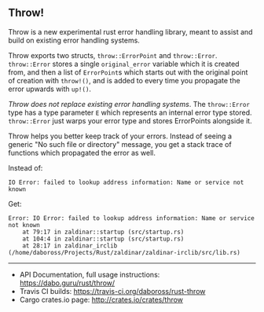 Throw!
------

Throw is a new experimental rust error handling library, meant to assist and build on existing
error handling systems.

Throw exports two structs, `throw::ErrorPoint` and `throw::Error`. `throw::Error` stores a
single `original_error` variable which it is created from, and then a list of `ErrorPoint`s
which starts out with the original point of creation with `throw!()`, and is added to every
time you propagate the error upwards with `up!()`.

*Throw does not replace existing error handling systems*. The `throw::Error` type has a type
parameter `E` which represents an internal error type stored. `throw::Error` just warps your
error type and stores ErrorPoints alongside it.

Throw helps you better keep track of your errors. Instead of seeing a generic "No such file or
directory" message, you get a stack trace of functions which propagated the error as well.

Instead of:

```text
IO Error: failed to lookup address information: Name or service not known
```

Get:

```text
Error: IO Error: failed to lookup address information: Name or service not known
    at 79:17 in zaldinar::startup (src/startup.rs)
    at 104:4 in zaldinar::startup (src/startup.rs)
    at 28:17 in zaldinar_irclib (/home/daboross/Projects/Rust/zaldinar/zaldinar-irclib/src/lib.rs)
```

---

- API Documentation, full usage instructions: https://dabo.guru/rust/throw/
- Travis CI builds: https://travis-ci.org/daboross/rust-throw
- Cargo crates.io page: http://crates.io/crates/throw
